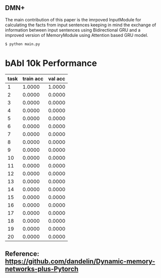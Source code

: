## DMN+


The main contribution of this paper is the imrpoved InputModule for calculating the facts from input sentences keeping in mind the exchange of information between input sentences using Bidirectional GRU and a improved version of MemoryModule using Attention based GRU model.

```
$ python main.py
```

# bAbI 10k Performance

| task | train acc | val acc |
| ---- | --------- | ------- |
| 1    | 1.0000    | 1.0000  |
| 2    | 0.0000    | 0.0000  |
| 3    | 0.0000    | 0.0000  |
| 4    | 0.0000    | 0.0000  |
| 5    | 0.0000    | 0.0000  |
| 6    | 0.0000    | 0.0000  |
| 7    | 0.0000    | 0.0000  |
| 8    | 0.0000    | 0.0000  |
| 9    | 0.0000    | 0.0000  |
| 10   | 0.0000    | 0.0000  |
| 11   | 0.0000    | 0.0000  |
| 12   | 0.0000    | 0.0000  |
| 13   | 0.0000    | 0.0000  |
| 14   | 0.0000    | 0.0000  |
| 15   | 0.0000    | 0.0000  |
| 16   | 0.0000    | 0.0000  |
| 17   | 0.0000    | 0.0000  |
| 18   | 0.0000    | 0.0000  |
| 19   | 0.0000    | 0.0000  |
| 20   | 0.0000    | 0.0000  |

## Reference: <https://github.com/dandelin/Dynamic-memory-networks-plus-Pytorch>
